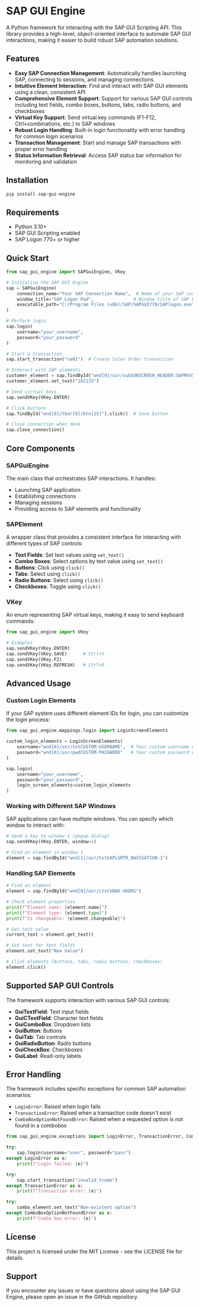 # SAP GUI Engine

A Python framework for interacting with the SAP GUI Scripting API. This library provides a high-level, object-oriented interface to automate SAP GUI interactions, making it easier to build robust SAP automation solutions.

## Features

- **Easy SAP Connection Management**: Automatically handles launching SAP, connecting to sessions, and managing connections
- **Intuitive Element Interaction**: Find and interact with SAP GUI elements using a clean, consistent API
- **Comprehensive Element Support**: Support for various SAP GUI controls including text fields, combo boxes, buttons, tabs, radio buttons, and checkboxes
- **Virtual Key Support**: Send virtual key commands (F1-F12, Ctrl+combinations, etc.) to SAP windows
- **Robust Login Handling**: Built-in login functionality with error handling for common login scenarios
- **Transaction Management**: Start and manage SAP transactions with proper error handling
- **Status Information Retrieval**: Access SAP status bar information for monitoring and validation

## Installation

```bash
pip install sap-gui-engine
```

## Requirements

- Python 3.10+
- SAP GUI Scripting enabled
- SAP Logon 770+ or higher

## Quick Start

```python
from sap_gui_engine import SAPGuiEngine, VKey

# Initialize the SAP GUI Engine
sap = SAPGuiEngine(
    connection_name="Your SAP Connection Name",  # Name of your SAP connection
    window_title="SAP Logon Pad",               # Window title of SAP Logon
    executable_path="C:/Program Files (x86)/SAP/SAPGUI770/SAPlogon.exe"  # Path to SAP executable
)

# Perform login
sap.login(
    username="your_username",
    password="your_password"
)

# Start a transaction
sap.start_transaction("va01")  # Create Sales Order transaction

# Interact with SAP elements
customer_element = sap.findById("wnd[0]/usr/subSUBSCREEN_HEADER:SAPMV45A:4701/ctxtKUAGV-KUNNR")
customer_element.set_text("102133")

# Send virtual keys
sap.sendVKey(VKey.ENTER)

# Click buttons
sap.findById("wnd[0]/tbar[0]/btn[15]").click()  # Save button

# Close connection when done
sap.close_connection()
```

## Core Components

### SAPGuiEngine

The main class that orchestrates SAP interactions. It handles:

- Launching SAP application
- Establishing connections
- Managing sessions
- Providing access to SAP elements and functionality

### SAPElement

A wrapper class that provides a consistent interface for interacting with different types of SAP controls:

- **Text Fields**: Set text values using `set_text()`
- **Combo Boxes**: Select options by text value using `set_text()`
- **Buttons**: Click using `click()`
- **Tabs**: Select using `click()`
- **Radio Buttons**: Select using `click()`
- **Checkboxes**: Toggle using `click()`

### VKey

An enum representing SAP virtual keys, making it easy to send keyboard commands:

```python
from sap_gui_engine import VKey

# Examples
sap.sendVKey(VKey.ENTER)
sap.sendVKey(VKey.SAVE)      # Ctrl+S
sap.sendVKey(VKey.F2)
sap.sendVKey(VKey.REFRESH)   # Ctrl+R
```

## Advanced Usage

### Custom Login Elements

If your SAP system uses different element IDs for login, you can customize the login process:

```python
from sap_gui_engine.mappings.login import LoginScreenElements

custom_login_elements = LoginScreenElements(
    username="wnd[0]/usr/txtCUSTOM-USERNAME",  # Your custom username element ID
    password="wnd[0]/usr/pwdCUSTOM-PASSWORD"   # Your custom password element ID
)

sap.login(
    username="your_username",
    password="your_password",
    login_screen_elements=custom_login_elements
)
```

### Working with Different SAP Windows

SAP applications can have multiple windows. You can specify which window to interact with:

```python
# Send a key to window 1 (popup dialog)
sap.sendVKey(VKey.ENTER, window=1)

# Find an element in window 1
element = sap.findById("wnd[1]/usr/txtSAPLSMTR_NAVIGATION-1")
```

### Handling SAP Elements

```python
# Find an element
element = sap.findById("wnd[0]/usr/ctxtVBAK-VKORG")

# Check element properties
print(f"Element name: {element.name}")
print(f"Element type: {element.type}")
print(f"Is changeable: {element.changeable}")

# Get text value
current_text = element.get_text()

# Set text for text fields
element.set_text("New Value")

# Click elements (buttons, tabs, radio buttons, checkboxes)
element.click()
```

## Supported SAP GUI Controls

The framework supports interaction with various SAP GUI controls:

- **GuiTextField**: Text input fields
- **GuiCTextField**: Character text fields
- **GuiComboBox**: Dropdown lists
- **GuiButton**: Buttons
- **GuiTab**: Tab controls
- **GuiRadioButton**: Radio buttons
- **GuiCheckBox**: Checkboxes
- **GuiLabel**: Read-only labels

## Error Handling

The framework includes specific exceptions for common SAP automation scenarios:

- `LoginError`: Raised when login fails
- `TransactionError`: Raised when a transaction code doesn't exist
- `ComboBoxOptionNotFoundError`: Raised when a requested option is not found in a combobox

```python
from sap_gui_engine.exceptions import LoginError, TransactionError, ComboBoxOptionNotFoundError

try:
    sap.login(username="user", password="pass")
except LoginError as e:
    print(f"Login failed: {e}")

try:
    sap.start_transaction("invalid_tcode")
except TransactionError as e:
    print(f"Transaction error: {e}")

try:
    combo_element.set_text("Non-existent option")
except ComboBoxOptionNotFoundError as e:
    print(f"Combo box error: {e}")
```
## License

This project is licensed under the MIT License - see the LICENSE file for details.

## Support

If you encounter any issues or have questions about using the SAP GUI Engine, please open an issue in the GitHub repository.
